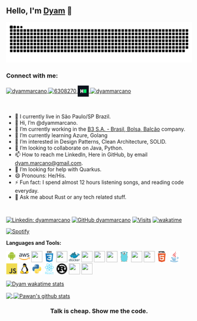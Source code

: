 ## Hello, I'm [Dyam](https://dyammarcano.github.io) 👋

![github contribution grid snake animation](https://raw.githubusercontent.com/dyammarcano/dyammarcano/output/github-contribution-grid-snake.svg)

<h3 align="left">Connect with me:</h3>

<p align="left">
  <a href="https://linkedin.com/in/dyammarcano" target="blank">
    <img align="center" src="https://raw.githubusercontent.com/rahuldkjain/github-profile-readme-generator/master/src/images/icons/Social/linked-in-alt.svg" alt="dyammarcano" height="30" width="30" />
  </a>
  <a href="https://stackoverflow.com/users/6308270" target="blank">
    <img align="center" src="https://raw.githubusercontent.com/rahuldkjain/github-profile-readme-generator/master/src/images/icons/Social/stack-overflow.svg" alt="6308270" height="30" width="30" />
  </a>
  <a href="https://www.hackerrank.com/@dyam_marcano" target="blank">
    <img align="center" src="https://github.com/dyammarcano/dyammarcano/blob/main/assets/img/hackerrank_cursor_favicon_480px-300x300.png" alt="@dyam_marcano" height="30" width="30" />
  </a>
  <a href="https://www.github.com/dyammarcano">
    <img align="center" src="https://cdn.jsdelivr.net/npm/simple-icons@v3/icons/github.svg" alt="dyammarcano" height="30" width="30" />
  </a>
</p>
<br/>

- 🏡 I currently live in São Paulo/SP Brazil.
- 👋 Hi, I’m @dyammarcano.
- :office: I’m currently working in the [B3 S.A. - Brasil, Bolsa, Balcão](https://www.b3.com.br) company.
- 🌱 I’m currently learning Azure, Golang
- 👀 I’m interested in Design Patterns, Clean Architecture, SOLID.
- 💞️ I’m looking to collaborate on Java, Python.
- 📫 How to reach me LinkedIn, Here in GitHub, by email dyam.marcano@gmail.com.
- 🤔 I’m looking for help with Quarkus.
- 😄 Pronouns: He/His.
- ⚡ Fun fact: I spend almost 12 hours listening songs, and reading code everyday.
- 💬 Ask me about Rust or any tech related stuff.

<br/>

[![Linkedin: dyammarcano](https://img.shields.io/badge/-dyammarcano-blue?style=flat-square&logo=Linkedin&logoColor=white&link=https://www.linkedin.com/in/dyammarcano/)](https://www.linkedin.com/in/dyammarcano/)
[![GitHub dyammarcano](https://img.shields.io/github/followers/dyammarcano?style=flat-square)](https://github.com/dyammarcano)
[![Visits](https://komarev.com/ghpvc/?username=dyammarcano&logo=GitHub&label=github%20visits&color=336699&logoColor=white&style=flat-square)](https://github.com/dyammarcano)
[![wakatime](https://wakatime.com/badge/user/6b79da73-975a-4385-b934-6b1de042455d.svg?style=flat-square)](https://wakatime.com/@6b79da73-975a-4385-b934-6b1de042455d)

[![Spotify](https://spotify-swart.vercel.app/api/spotify)](https://open.spotify.com/user/objfj51gdpsntf26jxa0els9o)

**Languages and Tools:**  

<code><img height="30" width="30" src="https://raw.githubusercontent.com/devicons/devicon/master/icons/android/android-original-wordmark.svg"></code>
<code><img height="30" width="30" src="https://raw.githubusercontent.com/devicons/devicon/master/icons/amazonwebservices/amazonwebservices-original-wordmark.svg"></code>
<code><img height="30" width="30" src="https://www.vectorlogo.zone/logos/gnu_bash/gnu_bash-icon.svg"></code>
<code><img height="30" width="30" src="https://raw.githubusercontent.com/devicons/devicon/master/icons/css3/css3-original-wordmark.svg"></code>
<code><img height="30" width="30" src="https://www.vectorlogo.zone/logos/dartlang/dartlang-icon.svg"></code>
<code><img height="30" width="30" src="https://raw.githubusercontent.com/devicons/devicon/master/icons/docker/docker-original-wordmark.svg"></code>
<code><img height="30" width="30" src="https://www.vectorlogo.zone/logos/figma/figma-icon.svg"></code>
<code><img height="30" width="30" src="https://www.vectorlogo.zone/logos/firebase/firebase-icon.svg"></code>
<code><img height="30" width="30" src="https://www.vectorlogo.zone/logos/flutterio/flutterio-icon.svg"></code>
<code><img height="30" width="30" src="https://raw.githubusercontent.com/devicons/devicon/master/icons/go/go-original.svg"></code> 
<code><img height="30" width="30" src="https://www.vectorlogo.zone/logos/graphql/graphql-icon.svg"></code>
<code><img height="30" width="30" src="https://www.vectorlogo.zone/logos/heroku/heroku-icon.svg"></code>
<code><img height="30" width="30" src="https://raw.githubusercontent.com/devicons/devicon/master/icons/html5/html5-original-wordmark.svg"></code>
<code><img height="30" width="30" src="https://raw.githubusercontent.com/devicons/devicon/master/icons/java/java-original.svg"></code>
<code><img height="30" width="30" src="https://raw.githubusercontent.com/devicons/devicon/master/icons/javascript/javascript-original.svg"></code>
<code><img height="30" width="30" src="https://raw.githubusercontent.com/devicons/devicon/master/icons/linux/linux-original.svg"></code> 
<code><img height="30" width="30" src="https://raw.githubusercontent.com/devicons/devicon/master/icons/python/python-original.svg"></code>
<code><img height="30" width="30" src="https://raw.githubusercontent.com/devicons/devicon/master/icons/react/react-original-wordmark.svg"></code>
<code><img height="30" width="30" src="https://raw.githubusercontent.com/devicons/devicon/master/icons/rust/rust-plain.svg"></code>
<code><img height="30" width="30" src="https://raw.githubusercontent.com/detain/svg-logos/780f25886640cef088af994181646db2f6b1a3f8/svg/selenium-logo.svg"></code>
<code><img height="30" width="30" src="https://www.vectorlogo.zone/logos/springio/springio-icon.svg"></code> 

[![Dyam wakatime stats](https://github-readme-stats.vercel.app/api/wakatime?username=dyammarcano&layout=compact)](https://github.com/dyammarcano)

<a href="https://github.com/dyammarcano">
  <img align="center" src="https://github-readme-stats.vercel.app/api/top-langs/?username=dyammarcano&theme=light&hide_langs_below=1" />
</a>
<a href="https://github.com/dyammarcano">
 <img align="center" src="https://github-readme-stats.vercel.app/api?username=dyammarcano&show_icons=true&theme=light&line_height=27" alt="Pawan's github stats"/>
</a>

<!--START_SECTION:activity-->
<!--END_SECTION:activity-->

<div align="center">

### Talk is cheap. Show me the code.

</div>

<!--**dyammarcano/dyammarcano** is a ✨ _special_ ✨ repository because its `README.md` (this file) appears on your GitHub profile.-->
